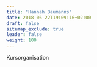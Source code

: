 ```yaml
---
title: "Hannah Baumanns"
date: 2018-06-22T19:09:16+02:00
draft: false
sitemap_exclude: true
leader: false
weight: 100
---
```


Kursorganisation
